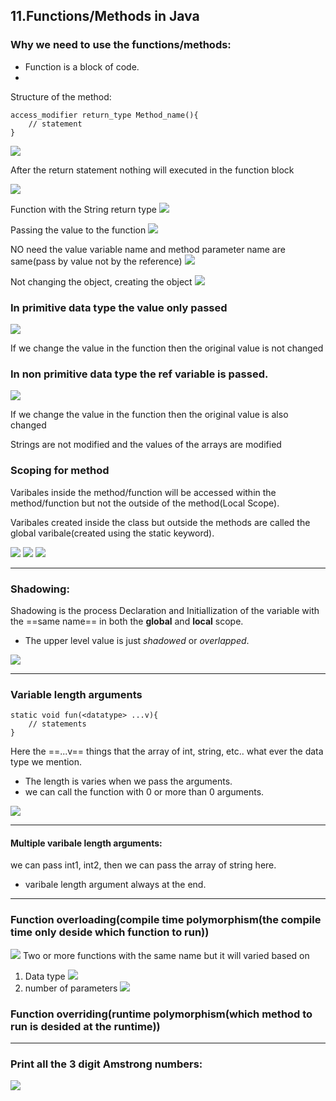 ## 11.Functions/Methods in Java

### Why we need to use the functions/methods:
- Function is a block of code.
- 



Structure of the method:

```
access_modifier return_type Method_name(){
    // statement
}
```



![](Images/Screenshot%20(90).png)


After the return statement nothing will executed in the function block

![](Images/Screenshot%20(91).png)



Function with the String return type
![](Images/Screenshot%20(93).png)




Passing the value to the function
![](Images/Screenshot%20(92).png)

NO need the value variable name and method parameter name are same(pass by value not by the reference)
![](Images/Screenshot%20(94).png)


Not changing the object, creating the object
![](Images/Screenshot%20(95).png)





### In primitive data type the value only passed
![](Images/Screenshot%20(9)6.png)

If we change the value in the function then the original value is not changed

### In non primitive data type the ref variable is passed.

![](Images/Screenshot%20(97).png)

If we change the value in the function then the original value is also changed


Strings are not modified and the values of the arrays are modified



### Scoping for method
Varibales inside the method/function will be accessed within the method/function but not the outside of the method(Local Scope).



Varibales created inside the class but outside the methods are called the global varibale(created using the static keyword).


![](Images/Screenshot%20(98).png)
![](Images/Screenshot%20(99).png)
![](Images/Screenshot%20(100).png)







---
### Shadowing:

Shadowing is the process Declaration and Initiallization of the variable with the ==same name== in both the **global** and **local** scope.

- The upper level value is just *shadowed* or *overlapped*.

![](Images/Screenshot%20(101).png)

---
### Variable length arguments

```
static void fun(<datatype> ...v){
    // statements
}
```

Here the ==...v==  things that the array of int, string, etc.. what ever the data type we mention.

- The length is varies when we pass the arguments.
- we can call the function with 0 or more than 0 arguments.

![](Images/Screenshot%20(103).png)

---
#### Multiple varibale length arguments:
we can pass int1, int2, then we can pass the array of string here.

- varibale length argument always at the end.



---
### Function overloading(compile time polymorphism(the compile time only deside which function to run))
![](Images/Screenshot%20(105).png)
Two or more functions with the same name but it will varied based on
1. Data type
![](Images/Screenshot%20(106).png)
2. number of parameters
![](Images/Screenshot%20(107).png)


### Function overriding(runtime polymorphism(which method to run is desided at the runtime))




---

### Print all the 3 digit Amstrong numbers:

![](Images/Screenshot%20(108).png)